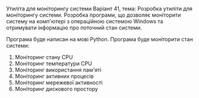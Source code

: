 Утиліта для моніторингу системи
Варіант 41, тема: Розробка утиліти для моніторингу системи. Розробка програми, що дозволяє моніторити систему на комп'ютері з операційною системою Windows та отримувати інформацію про поточний стан системи.

Програма буде написан на мові Python.
Програма буде моніторити стан системи:
1) Моніторинг стану CPU
2) Моніторинг температури CPU
3) Моніторинг використання пам'яті
4) Моніторинг активних процесів
5) Моніторинг мережевої активності
6) Моніторинг дискового простору
